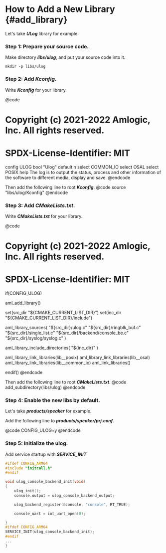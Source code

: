 How to Add a New Library {#add_library}
==========

Let's take ***ULog*** library for example.

### Step 1: Prepare your source code. ###
Make directory ***libs/ulog***, and put your source code into it.

	mkdir -p libs/ulog

### Step 2: Add ***Kconfig***. ###
Write ***Kconfig*** for your library.

@code
# Copyright (c) 2021-2022 Amlogic, Inc. All rights reserved.

# SPDX-License-Identifier: MIT

config ULOG
    bool "Ulog"
    default n
    select COMMON_IO
    select OSAL
    select POSIX
        help
          The log is to output the status, process and other information of the software to different media, display and save.
@endcode

Then add the following line to root ***Kconfig***.
@code
source "libs/ulog/Kconfig"
@endcode

### Step 3: Add ***CMakeLists.txt***. ###
Write ***CMakeLists.txt*** for your library.

@code
# Copyright (c) 2021-2022 Amlogic, Inc. All rights reserved.

# SPDX-License-Identifier: MIT

if(CONFIG_ULOG)

aml_add_library()

set(src_dir "${CMAKE_CURRENT_LIST_DIR}")
set(inc_dir "${CMAKE_CURRENT_LIST_DIR}/include")

aml_library_sources(
        "${src_dir}/ulog.c"
        "${src_dir}/ringblk_buf.c"
        "${src_dir}/single_list.c"
        "${src_dir}/backend/console_be.c"
        "${src_dir}/syslog/syslog.c"
)

aml_library_include_directories(
        "${inc_dir}"
)

aml_library_link_libraries(lib__posix)
aml_library_link_libraries(lib__osal)
aml_library_link_libraries(lib__common_io)
aml_link_libraries()

endif()
@endcode

Then add the following line to root ***CMakeLists.txt***.
@code
add_subdirectory(libs/ulog)
@endcode

### Step 4: Enable the new libs by default. ###
Let's take ***products/speaker*** for example.

Add the following line to ***products/speaker/prj.conf***.

@code
CONFIG_ULOG=y
@endcode

### Step 5: Initialize the ulog. ###
Add service startup with ***SERVICE_INIT***

```c
#ifdef CONFIG_ARM64
#include "initcall.h"
#endif

void ulog_console_backend_init(void)
{
    ulog_init();
    console.output = ulog_console_backend_output;

    ulog_backend_register(&console, "console", RT_TRUE);

    console_uart = iot_uart_open(0);

}
#ifdef CONFIG_ARM64
SERVICE_INIT(ulog_console_backend_init);
#endif
...
}
```
